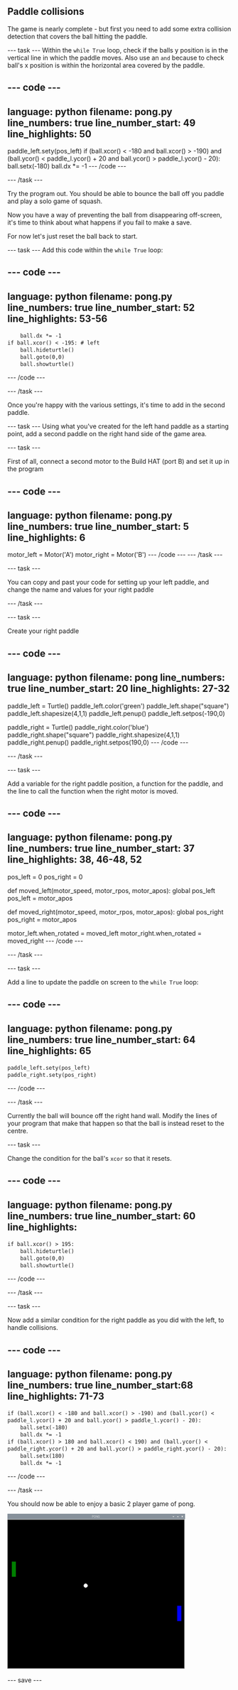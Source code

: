 ## Paddle collisions

The game is nearly complete - but first you need to add some extra collision detection that covers the ball hitting the paddle. 

--- task ---
Within the `while True` loop, check if the balls y position is in the vertical line in which the paddle moves. Also use an `and` because to check ball's x position is within the horizontal area covered by the paddle. 

--- code ---
---
language: python
filename: pong.py
line_numbers: true
line_number_start: 49
line_highlights: 50
---
paddle_left.sety(pos_left)
if (ball.xcor() < -180 and ball.xcor() > -190) and (ball.ycor() < paddle_l.ycor() + 20 and ball.ycor() > paddle_l.ycor() - 20):
    ball.setx(-180)
    ball.dx *= -1
--- /code ---

--- /task ---

Try the program out. You should be able to bounce the ball off you paddle and play a solo game of squash.

Now you have a way of preventing the ball from disappearing off-screen, it's time to think about what happens if you fail to make a save. 

For now let's just reset the ball back to start.

--- task ---
Add this code within the `while True` loop:

--- code ---
---
language: python
filename: pong.py
line_numbers: true
line_number_start: 52
line_highlights: 53-56
---
        ball.dx *= -1
    if ball.xcor() < -195: # left
        ball.hideturtle()
        ball.goto(0,0)
        ball.showturtle()
--- /code ---

--- /task ---

Once you're happy with the various settings, it's time to add in the second paddle.

--- task ---
Using what you've created for the left hand paddle as a starting point, add a second paddle on the right hand side of the game area. 

--- task ---

First of all, connect a second motor to the Build HAT (port B) and set it up in the program 

--- code ---
---
language: python
filename: pong.py
line_numbers: true
line_number_start: 5
line_highlights: 6
---
motor_left = Motor('A')
motor_right = Motor('B')
--- /code ---
--- /task ---

--- task ---

You can copy and past your code for setting up your left paddle, and change the name and values for your right paddle

--- /task ---

--- task ---

Create your right paddle

--- code ---
---
language: python
filename: pong
line_numbers: true
line_number_start: 20
line_highlights: 27-32
---
paddle_left = Turtle()
paddle_left.color('green')
paddle_left.shape("square")
paddle_left.shapesize(4,1,1)
paddle_left.penup()
paddle_left.setpos(-190,0)

paddle_right = Turtle()
paddle_right.color('blue')
paddle_right.shape("square")
paddle_right.shapesize(4,1,1)
paddle_right.penup()
paddle_right.setpos(190,0)
--- /code ---

--- /task ---

--- task ---

Add a variable for the right paddle position, a function for the paddle, and the line to call the function when the right motor is moved.

--- code ---
---
language: python
filename: pong.py
line_numbers: true
line_number_start: 37
line_highlights: 38, 46-48, 52
---
pos_left = 0
pos_right = 0


def moved_left(motor_speed, motor_rpos, motor_apos):
    global pos_left
    pos_left = motor_apos


def moved_right(motor_speed, motor_rpos, motor_apos):
    global pos_right
    pos_right = motor_apos


motor_left.when_rotated = moved_left
motor_right.when_rotated = moved_right
--- /code ---

--- /task ---

--- task ---

Add a line to update the paddle on screen to the `while True` loop:

--- code ---
---
language: python
filename: pong.py
line_numbers: true
line_number_start: 64
line_highlights: 65
---
    paddle_left.sety(pos_left)
    paddle_right.sety(pos_right)
--- /code ---

--- /task ---


Currently the ball will bounce off the right hand wall. Modify the lines of your program that make that happen so that the ball is instead reset to the centre.

--- task ---

Change the condition for the ball's `xcor` so that it resets.

--- code ---
---
language: python
filename: pong.py
line_numbers: true
line_number_start: 60
line_highlights: 
---
    if ball.xcor() > 195:
        ball.hideturtle()
        ball.goto(0,0)
        ball.showturtle()
--- /code ---

--- /task ---

--- task ---

Now add a similar condition for the right paddle as you did with the left, to handle collisions.

--- code ---
---
language: python
filename: pong.py
line_numbers: true
line_number_start:68 
line_highlights: 71-73
---
    if (ball.xcor() < -180 and ball.xcor() > -190) and (ball.ycor() < paddle_l.ycor() + 20 and ball.ycor() > paddle_l.ycor() - 20):
        ball.setx(-180)
        ball.dx *= -1
    if (ball.xcor() > 180 and ball.xcor() < 190) and (ball.ycor() < paddle_right.ycor() + 20 and ball.ycor() > paddle_right.ycor() - 20):
        ball.setx(180)
        ball.dx *= -1
--- /code ---

--- /task ---

You should now be able to enjoy a basic 2 player game of pong.

![A view of the game window showing a 2 player game. There is a green paddle on the left and a blue one on the right](images/game.png)

--- save ---